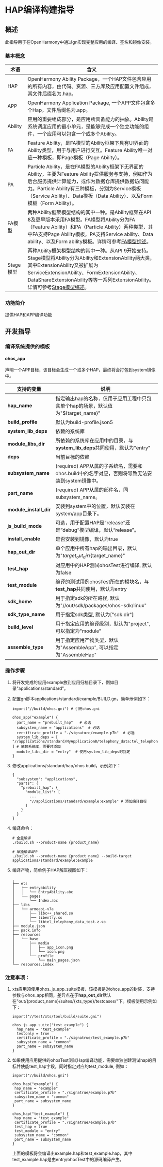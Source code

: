# HAP编译构建指导

## 概述
此指导用于在OpenHarmony中通过gn实现完整应用的编译、签名和镜像安装。
### 基本概念
| 术语 | 含义 |
| -------------- | ---------------------- |
| HAP            | OpenHarmony Ability Package，一个HAP文件包含应用的所有内容，由代码、资源、三方库及应用配置文件组成，其文件后缀名为.hap。 |
| APP            | OpenHarmony Application Package, 一个APP文件包含多个Hap，文件后缀名为.app。 |
| Ability        | 应用的重要组成部分，是应用所具备能力的抽象。Ability是系统调度应用的最小单元，是能够完成一个独立功能的组件，一个应用可以包含一个或多个Ability。 |
| FA             | Feature Ability，是FA模型的Ability框架下具有UI界面的Ability类型，用于与用户进行交互。Feature Ability唯一对应一种模板，即Page模板（Page Ability）。 |
| PA             | Particle Ability，是在FA模型的Ability框架下无界面的Ability，主要为Feature Ability提供服务与支持，例如作为后台服务提供计算能力，或作为数据仓库提供数据访问能力。Particle Ability有三种模板，分别为Service模板（Service Ability）、Data模板（Data Ability）、以及Form模板（Form Ability）。 |
| FA模型         | 两种Ability框架模型结构的其中一种。是Ability框架在API 8及更早版本采用FA模型。FA模型将Ability分为FA（Feature Ability）和PA（Particle Ability）两种类型，其中FA支持Page Ability模板，PA支持Service ability、Data ability、以及Form ability模板。详情可参考[FA模型综述](https://gitee.com/openharmony/docs/blob/master/zh-cn/application-dev/application-models/fa-model-development-overview.md)。 |
| Stage模型 | 两种Ability框架模型结构的其中一种。从API 9开始支持。Stage模型将Ability分为Ability和ExtensionAbility两大类，其中ExtensionAbility又被扩展为ServiceExtensionAbility、FormExtensionAbility、DataShareExtensionAbility等等一系列ExtensionAbility。详情可参考[Stage模型综述](https://gitee.com/openharmony/docs/blob/master/zh-cn/application-dev/application-models/stage-model-development-overview.md)。 |

### 功能简介
提供HAP和APP编译功能

## 开发指导

### 编译系统提供的模板
#### ohos_app

声明一个APP目标，该目标会生成一个或多个HAP，最终将会打包到system镜像中。

| 支持的变量 | 说明 |
| --------- | ---- |
| **hap_name** | 指定输出hap的名称，仅用于应用工程中只包含单个hap的场景，默认值为"${target_name}" |
| **build_profile** | 默认为build-profile.json5 |
| **system_lib_deps** | 依赖的系统库 |
| **module_libs_dir** | 所依赖的系统库在应用中的目录，与**system_lib_deps**共同使用，默认为"entry" |
| **deps** | 当前目标的依赖 |
| **subsystem_name** | (required) APP从属的子系统名，需要和ohos.build中的名字对应，否则将导致无法安装到system镜像中。|
| **part_name** | (required) APP从属的部件名，同subsystem_name。|
| **module_install_dir** | 安装到system中的位置，默认安装在system/app目录下。|
| **js_build_mode** | 可选，用于配置HAP是“release”还是“debug”模型编译，默认“release”。|
| **install_enable** | 是否安装到镜像，默认为true |
| **hap_out_dir** | 单个应用中所有hap的输出目录，默认为"${target_out_dir}/${target_name}" |
| **test_hap** | 对应用中的HAP测试ohosTest进行编译, 默认为false |
| **test_module** | 编译的测试用例ohosTest所在的模块名，与**test_hap**共同使用，默认为entry |
| **sdk_home** | 用于指定sdk的所在路径, 默认为"//out/sdk/packages/ohos-sdk/linux" |
| **sdk_type_name** | 用于指定sdk类型, 默认为["sdk.dir"] |
| **build_level** | 用于指定应用的编译级别，默认为"project", 可以指定为"module" |
| **assemble_type** | 用于指定应用产物类型，默认为"AssembleApp", 可以指定为"AssembleHap" |



### 操作步骤

1. 将开发完成的应用example放到应用归档目录下，例如目录"applications/standard"。

2. 配置gn脚本applications/standard/example/BUILD.gn，简单示例如下：
   ```
   import("//build/ohos.gni") # 引用ohos.gni

   ohos_app("example") {
     part_name = "prebuilt_hap"   # 必选
     subsystem_name = "applications"  # 必选
     certificate_profile = "./signature/example.p7b"  # 必选
     system_lib_deps = [ "//applications/standard/MyApplication8/telephony_data:tel_telephony_data_test" ] # 依赖系统库，需要时添加
     module_libs_dir = "entry"  # 使用system_lib_deps时指定
   }
   ```

3. 修改applications/standard/hap/ohos.build，示例如下：
   ```
   {
     "subsystem": "applications",
     "parts": {
       "prebuilt_hap": {
         "module_list": [
           ...
           "//applications/standard/example:example" # 添加编译目标
         ]
       }
     }
   }
   ```

4. 编译命令：
   ```
   # 全量编译
   ./build.sh --product-name {product_name}

   # 单独编译APP
   ./build.sh --product-name {product_name} --build-target applications/standard/example:example
   ```

5. 编译产物，简单例子HAP解压视图如下：
   ```
   .
   ├── ets
   │   ├── entryability
   │   │   └── EntryAbility.abc
   │   └── pages
   │       └── Index.abc
   ├── libs
   │   └── armeabi-v7a
   │       ├── libc++_shared.so
   │       ├── libentry.so
   │       └── libtel_telephony_data_test.z.so
   ├── module.json
   ├── pack.info
   ├── resources
   │   └── base
   │       ├── media
   │       │   ├── app_icon.png
   │       │   └── icon.png
   │       └── profile
   │           └── main_pages.json
   └── resources.index
   ```

### 注意事项：
1. xts应用须使用ohos_js_app_suite模板，该模板是对ohos_app的封装，支持参数与ohos_app相同，差异点在于**hap_out_dir**默认在"out/{product_name}/suites/{xts_type}/testcases/"下。模板使用示例如下：
   ```
   import("//test/xts/tool/build/suite.gni")

   ohos_js_app_suite("test_example") {
     hap_name = "test_example"
     testonly = true
     certificate_profile = "./signatrue/test_example.p7b"
     subsystem_name = "common"
     part_name = subsystem_name
   }
   ```

2. 如果使用应用提供的ohosTest测试Hap编译功能，需要单独创建测试hap的目标并使能test_hap字段，同时指定对应的test_module, 例如：
   ```
   import("//build/ohos.gni")
   
   ohos_hap("example") {
    hap_name = "example"
    certificate_profile = "./signatrue/example.p7b"
    subsystem_name = "common"
    part_name = subsystem_name
   }

   ohos_hap("test_example") {
    hap_name = "test_example"
    certificate_profile = "./signatrue/example.p7b"
    test_hap = true
    test_module = "entry"
    subsystem_name = "common"
    part_name = subsystem_name
   }
   ```
   上面的模板将会编译出example.hap和test_example.hap，其中test_example.hap是由entry/ohosTest中的源码编译产生。
